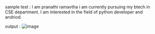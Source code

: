 sample test : 
I am pranathi ramavtha i am currently pursuing my btech in CSE department. 
I am interested in the field of python developer and andriod.




output : 
![image](https://github.com/user-attachments/assets/89d71558-86ec-438c-9018-53e000024cad)
